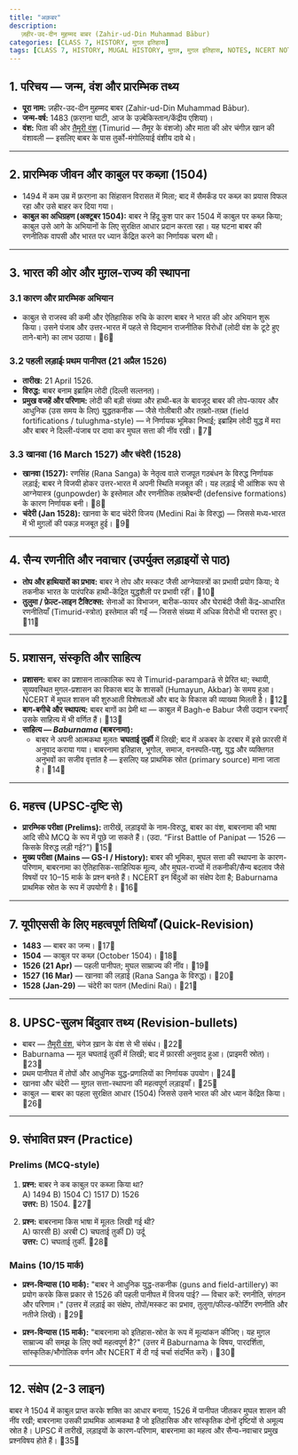 ```yaml
---
title: "अक़बर"
description: 
   ज़हीर-उद-दीन मुहम्मद बाबर (Zahir-ud-Din Muhammad Bābur)
categories: [CLASS 7, HISTORY, मुग़ल इतिहास]
tags: [CLASS 7, HISTORY, MUGAL HISTORY, मुग़ल, मुग़ल इतिहास, NOTES, NCERT NOTES]
---
```


## 1. परिचय — जन्म, वंश और प्रारम्भिक तथ्य
- **पूरा नाम:** ज़हीर-उद-दीन मुहम्मद बाबर (Zahir-ud-Din Muhammad Bābur).  
- **जन्म-वर्ष:** 1483 (फ़रग़ना घाटी, आज के उज़्बेकिस्तान/केंद्रीय एशिया)।   
- **वंश:** पिता की ओर [तैमूरी वंश](/posts/%E0%A4%A4%E0%A5%88%E0%A4%AE%E0%A5%82%E0%A4%B0%E0%A5%80-%E0%A4%B5%E0%A4%82%E0%A4%B6/) (Timurid — तैमूर के वंशजो) और माता की ओर चंगीज़ खान की वंशावली — इसलिए बाबर के पास तुर्को-मंगोलियाई वंशीय दावे थे। 

---

## 2. प्रारम्भिक जीवन और काबुल पर कब्ज़ा (1504)
- 1494 में कम उम्र में फ़रग़ना का सिंहासन विरासत में मिला; बाद में सैमर्कंड पर कब्ज़ का प्रयास विफल रहा और उसे बाहर कर दिया गया।   
- **काबुल का अधिग्रहण (अक्टूबर 1504):** बाबर ने हिंदू कुश पार कर 1504 में काबुल पर कब्ज़ किया; काबुल उसे आगे के अभियानों के लिए सुरक्षित आधार प्रदान करता रहा। यह घटना बाबर की रणनीतिक वापसी और भारत पर ध्यान केंद्रित करने का निर्णायक चरण थी। 

---

## 3. भारत की ओर और मुग़ल-राज्य की स्थापना  
### 3.1 कारण और प्रारम्भिक अभियान
- काबुल से राजस्व की कमी और ऐतिहासिक रुचि के कारण बाबर ने भारत की ओर अभियान शुरू किया। उसने पंजाब और उत्तर-भारत में पहले से विद्यमान राजनीतिक विरोधों (लोदी वंश के टूटे हुए ताने-बाने) का लाभ उठाया। 6

### 3.2 पहली लड़ाईः प्रथम पानीपत (21 अप्रैल 1526)
- **तारीख:** 21 April 1526.  
- **विरुद्ध:** बाबर बनाम इब्राहिम लोदी (दिल्ली सल्तनत)।  
- **प्रमुख वजहें और परिणाम:** लोदी की बड़ी संख्या और हाथी-बल के बावजूद बाबर की तोप-फायर और आधुनिक (उस समय के लिए) युद्धतकनीक — जैसे गोलीबारी और तख़्तो-तख़्त (field fortifications / tulughma-style) — ने निर्णायक भूमिका निभाई; इब्राहिम लोदी युद्ध में मरा और बाबर ने दिल्ली-पंजाब पर दावा कर मुघल सत्ता की नींव रखी। 7

### 3.3 खानवा (16 March 1527) और चंदेरी (1528)
- **खानवा (1527):** रणसिंह (Rana Sanga) के नेतृत्व वाले राजपूत गठबंधन के विरुद्ध निर्णायक लड़ाई; बाबर ने विजयी होकर उत्तर-भारत में अपनी स्थिति मजबूत की। यह लड़ाई भी आंशिक रूप से आग्नेयास्त्र (gunpowder) के इस्तेमाल और रणनीतिक तख़्तेबन्दी (defensive formations) के कारण निर्णायक बनी। 8  
- **चंदेरी (Jan 1528):** खानवा के बाद चंदेरी विजय (Medini Rai के विरुद्ध) — जिससे मध्य-भारत में भी मुग़लों की पकड़ मजबूत हुई। 9

---

## 4. सैन्य रणनीति और नवाचार (उपर्युक्त लड़ाइयों से पाठ)
- **तोप और हाथियारों का प्रभाव:** बाबर ने तोप और मस्कट जैसी आग्नेयास्त्रों का प्रभावी प्रयोग किया; ये तकनीक भारत के पारंपरिक हाथी-केंद्रित युद्धशैली पर प्रभावी रहीं। 10  
- **तुलुमा / फ़ेल्ट-लाइन टैक्टिक्स:** सेनाओं का विभाजन, बारीक-फायर और घेराबंदी जैसी केंद्र-आधारित रणनीतियाँ (Timurid-स्त्रोत) इस्तेमाल की गईं — जिससे संख्या में अधिक विरोधी भी परास्त हुए। 11

---

## 5. प्रशासन, संस्कृति और साहित्य
- **प्रशासन:** बाबर का प्रशासन तात्कालिक रूप से Timurid-paramparā से प्रेरित था; स्थायी, सुव्यवस्थित मुगल-प्रशासन का विकास बाद के शासकों (Humayun, Akbar) के समय हुआ। NCERT में मुघल शासन की शुरुआती विशेषताओं और बाद के विकास की व्याख्या मिलती है। 12  
- **बाग-बगीचे और स्थापत्य:** बाबर बागों का प्रेमी था — काबुल में Bagh-e Babur जैसी उद्यान रचनाएँ उसके साहित्य में भी वर्णित हैं। 13  
- **साहित्य — _Baburnama_ (बाबरनामा):**  
  - बाबर ने अपनी आत्मकथा मूलतः **चघताई तुर्की** में लिखी; बाद में अकबर के दरबार में इसे फ़ारसी में अनुवाद कराया गया। बाबरनामा इतिहास, भूगोल, समाज, वनस्पति-पशु, युद्ध और व्यक्तिगत अनुभवों का सजीव वृत्तांत है — इसलिए यह प्राथमिक स्रोत (primary source) माना जाता है। 14

---

## 6. महत्त्व (UPSC-दृष्टि से)
- **प्रारम्भिक परीक्षा (Prelims):** तारीखें, लड़ाइयों के नाम-विरुद्ध, बाबर का वंश, बाबरनामा की भाषा आदि सीधे MCQ के रूप में पूछे जा सकते हैं। (उदा. “First Battle of Panipat — 1526 — किसके विरुद्ध लड़ी गई?”) 15  
- **मुख्य परीक्षा (Mains — GS-I / History):** बाबर की भूमिका, मुघल सत्ता की स्थापना के कारण-परिणाम, बाबरनामा का ऐतिहासिक-साहित्यिक मूल्य, और मुघल-राज्यों में तकनीकी/सैन्य बदलाव जैसे विषयों पर 10–15 मार्क के प्रश्न बनते हैं। NCERT इन बिंदुओं का संक्षेप देता है; Baburnama प्राथमिक स्रोत के रूप में उपयोगी है। 16

---

## 7. यूपीएससी के लिए महत्वपूर्ण तिथियाँ (Quick-Revision)
- **1483** — बाबर का जन्म। 17  
- **1504** — काबुल पर कब्ज़ (October 1504)। 18  
- **1526 (21 Apr)** — पहली पानीपत; मुघल साम्राज्य की नींव। 19  
- **1527 (16 Mar)** — खानवा की लड़ाई (Rana Sanga के विरुद्ध)। 20  
- **1528 (Jan-29)** — चंदेरी का पतन (Medini Rai)। 21

---

## 8. UPSC-सुलभ बिंदुवार तथ्य (Revision-bullets)
- बाबर — [तैमूरी वंश](/posts/%E0%A4%A4%E0%A5%88%E0%A4%AE%E0%A5%82%E0%A4%B0%E0%A5%80-%E0%A4%B5%E0%A4%82%E0%A4%B6/), चंगेज ख़ान के वंश से भी संबंध। 22  
- Baburnama — मूल चघताई तुर्की में लिखी; बाद में फ़ारसी अनुवाद हुआ। (प्राइमरी स्रोत)। 23  
- प्रथम पानीपत में तोपों और आधुनिक युद्ध-प्रणालियों का निर्णायक उपयोग। 24  
- खानवा और चंदेरी — मुग़ल सत्ता-स्थापना की महत्वपूर्ण लड़ाइयाँ। 25  
- काबुल — बाबर का पहला सुरक्षित आधार (1504) जिससे उसने भारत की ओर ध्यान केंद्रित किया। 26

---

## 9. संभावित प्रश्न (Practice)
### Prelims (MCQ-style)
1. **प्रश्न:** बाबर ने कब काबुल पर कब्जा किया था?  
   A) 1494 B) 1504 C) 1517 D) 1526  
   **उत्तर:** B) 1504. 27

2. **प्रश्न:** बाबरनामा किस भाषा में मूलतः लिखी गई थी?  
   A) फारसी B) अरबी C) चघताई तुर्की D) उर्दू  
   **उत्तर:** C) चघताई तुर्की. 28

### Mains (10/15 मार्क)
- **प्रश्न-विन्यास (10 मार्क):** "बाबर ने आधुनिक युद्ध-तकनीक (guns and field-artillery) का प्रयोग करके किस प्रकार से 1526 की पहली पानीपत में विजय पाई? — विचार करें: रणनीति, संगठन और परिणाम।" (उत्तर में लड़ाई का संक्षेप, तोपों/मस्कट का प्रभाव, तुलुगा/फील्ड-फोर्टिंग रणनीति और नतीजे लिखें)। 29

- **प्रश्न-विन्यास (15 मार्क):** "बाबरनामा को इतिहास-स्रोत के रूप में मूल्यांकन कीजिए। यह मुग़ल साम्राज्य की समझ के लिए क्यों महत्वपूर्ण है?" (उत्तर में Baburnama के विषय, पारदर्शिता, सांस्कृतिक/भौगोलिक वर्णन और NCERT में दी गई चर्चा संदर्भित करें)। 30

---

## 12. संक्षेप (2-3 लाइन)
बाबर ने 1504 में काबुल प्राप्त करके शक्ति का आधार बनाया, 1526 में पानीपत जीतकर मुघल शासन की नींव रखी; बाबरनामा उसकी प्राथमिक आत्मकथा है जो इतिहासिक और सांस्कृतिक दोनों दृष्टियों से अमूल्य स्रोत है। UPSC में तारीखें, लड़ाइयों के कारण-परिणाम, बाबरनामा का महत्व और सैन्य-नवाचार प्रमुख प्रश्नविषय होते हैं। 35
